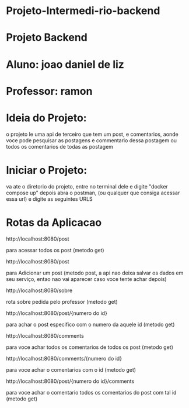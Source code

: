 # Projeto-Intermedi-rio-backend


# Projeto Backend
# Aluno: joao daniel de liz
# Professor: ramon

# Ideia do Projeto:

o projeto le uma api de terceiro que tem um post, e comentarios, aonde voce pode pesquisar as postagens
e commentario dessa postagem ou todos os comentarios de todas as postagem


# Iniciar o Projeto:

va ate o diretorio do projeto, entre no terminal dele e digite "docker compose up"
depois abra o postman, (ou qualquer que consiga acessar essa url) e digite as seguintes URLS

# Rotas da Aplicacao

http://localhost:8080/post 

para acessar todos os post (metodo get)


http://localhost:8080/post

para Adicionar um post (metodo post, a api nao deixa salvar os dados em seu serviço, entao nao vai aparecer caso voce tente achar depois)


http://localhost:8080/sobre

rota sobre pedida pelo professor (metodo get)

http://localhost:8080/post/{numero do id}

para achar o post especifico com o numero da aquele id (metodo get)


http://localhost:8080/comments

para voce achar todos os comentarios de todos os post (metodo get)


http://localhost:8080/comments/{numero do id}

para voce achar o comentarios com o id  (metodo get)


http://localhost:8080/post/{numero do id}/comments

para voce achar o comentario todos os comentarios do post com tal id  (metodo get)



